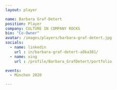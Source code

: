 ```yaml
---
layout: player

name: Barbara Graf-Detert
position: Player
company: CULTURE IN COMPANY ROCKS
bio: "Co-Owner"
avatar: /images/players/barbara-graf-detert.jpg
socials:
  - name: linkedin
    url : in/barbara-graf-detert-a8ba381/
  - name: xing
    url : /profile/Barbara_GrafDetert/portfolio

events:
  - München 2020

---
```

